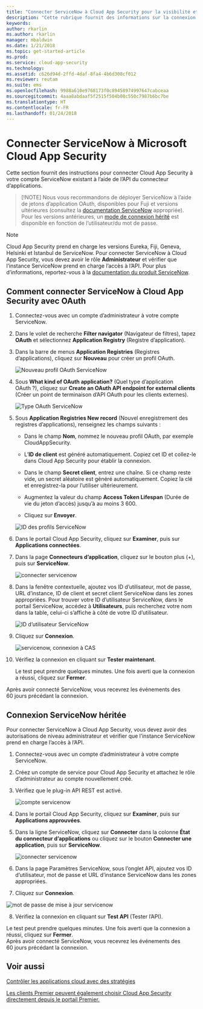```yaml
---
title: "Connecter ServiceNow à Cloud App Security pour la visibilité et le contrôle d’utilisation | Microsoft Docs"
description: "Cette rubrique fournit des informations sur la connexion de votre application ServiceNow à Cloud App Security à l’aide du connecteur API."
keywords: 
author: rkarlin
ms.author: rkarlin
manager: mbaldwin
ms.date: 1/21/2018
ms.topic: get-started-article
ms.prod: 
ms.service: cloud-app-security
ms.technology: 
ms.assetid: c626d94d-2ffd-4daf-8fa4-4b6d308cf012
ms.reviewer: reutam
ms.suite: ems
ms.openlocfilehash: 9988a610e9768173f0c89458974997647cabceaa
ms.sourcegitcommit: 4aaa8abdaaf5f2515f504b08c550c7987b6bc7be
ms.translationtype: HT
ms.contentlocale: fr-FR
ms.lasthandoff: 01/24/2018
---
```

# <a name="connect-servicenow-to-microsoft-cloud-app-security"></a>Connecter ServiceNow à Microsoft Cloud App Security

Cette section fournit des instructions pour connecter Cloud App Security à votre compte ServiceNow existant à l’aide de l’API du connecteur d’applications. 

 >  [!NOTE]
>  Nous vous recommandons de déployer ServiceNow à l’aide de jetons d’application OAuth, disponibles pour Fuji et versions ultérieures (consultez la [documentation ServiceNow](http://wiki.servicenow.com/index.php?title=OAuth_Applications#gsc.tab=0) appropriée). Pour les versions antérieures, un [mode de connexion hérité](#legacy-servicenow-connection) est disponible en fonction de l’utilisateur/du mot de passe.

 > [!NOTE]  
>  Cloud App Security prend en charge les versions Eureka, Fiji, Geneva, Helsinki et Istanbul de ServiceNow. Pour connecter ServiceNow à Cloud App Security, vous devez avoir le rôle **Administrateur** et vérifier que l’instance ServiceNow prend en charge l’accès à l’API.  Pour plus d’informations, reportez-vous à la [documentation du produit ServiceNow](http://wiki.servicenow.com/index.php?title=Base_System_Roles#gsc.tab=0).
  
## <a name="how-to-connect-servicenow-to-cloud-app-security-using-oauth"></a>Comment connecter ServiceNow à Cloud App Security avec OAuth
  
  
1.  Connectez-vous avec un compte d’administrateur à votre compte ServiceNow.  
  
2.  Dans le volet de recherche **Filter navigator** (Navigateur de filtres), tapez **OAuth** et sélectionnez **Application Registry** (Registre d’application).

3. Dans la barre de menus **Application Registries** (Registres d’applications), cliquez sur **Nouveau** pour créer un profil OAuth.

   ![Nouveau profil OAuth ServiceNow](./media/servicenow-app-registry.png)

4. Sous **What kind of OAuth application?** (Quel type d’application OAuth ?), cliquez sur **Create an OAuth API endpoint for external clients** (Créer un point de terminaison d’API OAuth pour les clients externes).

   ![Type OAuth ServiceNow](./media/servicenow-oauth-app-type.png)

5. Sous **Application Registries New record** (Nouvel enregistrement des registres d’applications), renseignez les champs suivants :
    
    - Dans le champ **Nom**, nommez le nouveau profil OAuth, par exemple CloudAppSecurity. 
    
    - L’**ID de client** est généré automatiquement. Copiez cet ID et collez-le dans Cloud App Security pour établir la connexion.
    
    - Dans le champ **Secret client**, entrez une chaîne. Si ce champ reste vide, un secret aléatoire est généré automatiquement. Copiez la clé et enregistrez-la pour l’utiliser ultérieurement. 
    
    - Augmentez la valeur du champ **Access Token Lifespan** (Durée de vie du jeton d’accès) jusqu’à au moins 3 600.
    
    - Cliquez sur **Envoyer**.

   ![ID des profils ServiceNow](./media/servicenow-profile-ids.png)

6.  Dans le portail Cloud App Security, cliquez sur **Examiner**, puis sur **Applications connectées**.  
  
7.  Dans la page **Connecteurs d’application**, cliquez sur le bouton plus (+), puis sur **ServiceNow**.  
  
     ![connecter servicenow](./media/connect-servicenow.png "connecter servicenow")  
  
8.  Dans la fenêtre contextuelle, ajoutez vos ID d’utilisateur, mot de passe, URL d’instance, ID de client et secret client ServiceNow dans les zones appropriées. Pour trouver votre ID d’utilisateur ServiceNow, dans le portail ServiceNow, accédez à **Utilisateurs**, puis recherchez votre nom dans la table, celui-ci s’affiche à côté de votre ID d’utilisateur.

    ![ID d’utilisateur ServiceNow](./media/servicenow-userid.png)
  
9.  Cliquez sur **Connexion**.  
  
     ![servicenow, connexion à CAS](./media/servicenow-portal-connect.png "servicenow, connexion dans le portail")  
  
10.  Vérifiez la connexion en cliquant sur **Tester maintenant**.  
  
     Le test peut prendre quelques minutes. Une fois averti que la connexion a réussi, cliquez sur **Fermer**.  
  
Après avoir connecté ServiceNow, vous recevrez les événements des 60 jours précédant la connexion.
  
## <a name="legacy-servicenow-connection"></a>Connexion ServiceNow héritée

Pour connecter ServiceNow à Cloud App Security, vous devez avoir des autorisations de niveau administrateur et vérifier que l’instance ServiceNow prend en charge l’accès à l’API.   

1.  Connectez-vous avec un compte d’administrateur à votre compte ServiceNow.   

2.  Créez un compte de service pour Cloud App Security et attachez le rôle d’administrateur au compte nouvellement créé.   

3.  Vérifiez que le plug-in API REST est activé.   

    ![compte servicenow](./media/servicenow-account.png "compte servicenow")   

4.  Dans le portail Cloud App Security, cliquez sur **Examiner**, puis sur **Applications approuvées**.   

5.  Dans la ligne ServiceNow, cliquez sur **Connecter** dans la colonne **État du connecteur d’applications** ou cliquez sur le bouton **Connecter une application**, puis sur **ServiceNow**.   

    ![connecter servicenow](./media/connect-servicenow.png "connecter servicenow")   

6.  Dans la page Paramètres ServiceNow, sous l’onglet API, ajoutez vos ID d’utilisateur, mot de passe et URL d’instance ServiceNow dans les zones appropriées.   

7.  Cliquez sur **Connexion**.   

   ![mot de passe de mise à jour servicenow](./media/servicenow-update-password.png "mot de passe de mise à jour servicenow")   

8.  Vérifiez la connexion en cliquant sur **Test API** (Tester l’API).   
  
   Le test peut prendre quelques minutes. Une fois averti que la connexion a réussi, cliquez sur **Fermer**.    
 Après avoir connecté ServiceNow, vous recevrez les événements des 60 jours précédant la connexion. 


## <a name="see-also"></a>Voir aussi  
[Contrôler les applications cloud avec des stratégies](control-cloud-apps-with-policies.md)   

[Les clients Premier peuvent également choisir Cloud App Security directement depuis le portail Premier.](https://premier.microsoft.com/)  
  
